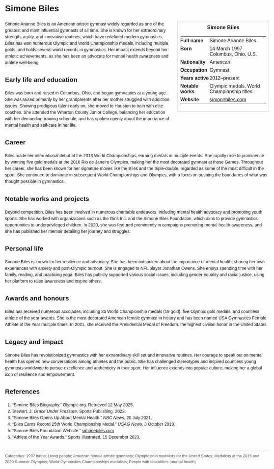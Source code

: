 <!DOCTYPE html>
<html>
<head>
  <title>Simone Biles – Profile</title>
  <style>
    body { font-family: Arial, sans-serif; margin: 2rem auto; max-width: 960px; line-height: 1.5; }
    aside.infobox { float: right; width: 280px; margin: 0 0 1rem 1.5rem; border: 1px solid #ccc; padding: 0.5rem; font-size: 0.9rem; }
    aside.infobox h3 { text-align: center; margin-top: 0; }
    aside.infobox table { width: 100%; border-collapse: collapse; }
    aside.infobox td { padding: 0.25rem 0; vertical-align: top; }
    h1 { margin-top: 0; }
    footer.categories { font-size: 0.8rem; color: #555; border-top: 1px solid #ddd; padding-top: 0.5rem; margin-top: 2rem; }
  </style>
</head>
<body>
  <h1>Simone Biles</h1>
  <aside class="infobox">
    <h3>Simone Biles</h3>
    <table>
      <tr><td><strong>Full name</strong></td><td>Simone Arianne Biles</td></tr>
      <tr><td><strong>Born</strong></td><td>14 March 1997<br>Columbus, Ohio, U.S.</td></tr>
      <tr><td><strong>Nationality</strong></td><td>American</td></tr>
      <tr><td><strong>Occupation</strong></td><td>Gymnast</td></tr>
      <tr><td><strong>Years active</strong></td><td>2012–present</td></tr>
      <tr><td><strong>Notable works</strong></td><td>Olympic medals, World Championship titles</td></tr>
      <tr><td><strong>Website</strong></td><td><a href="https://simonebiles.com">simonebiles.com</a></td></tr>
    </table>
  </aside>
  <p>Simone Arianne Biles is an American artistic gymnast widely regarded as one of the greatest and most influential gymnasts of all time. She is known for her extraordinary strength, agility, and innovative routines, which have redefined modern gymnastics. Biles has won numerous Olympic and World Championship medals, including multiple golds, and holds several world records in gymnastics. Her impact extends beyond her athletic achievements, as she has been an advocate for mental health awareness and athlete well-being.</p>
  
  <h2>Early life and education</h2>
  <p>Biles was born and raised in Columbus, Ohio, and began gymnastics at a young age. She was raised primarily by her grandparents after her mother struggled with addiction issues. Showing prodigious talent early on, she moved to Houston to train with elite coaches. She attended the Wharton County Junior College, balancing her education with her demanding training schedule, and has spoken openly about the importance of mental health and self-care in her life.</p>
  
  <h2>Career</h2>
  <p>Biles made her international debut at the 2013 World Championships, earning medals in multiple events. She rapidly rose to prominence by winning five gold medals at the 2016 Rio de Janeiro Olympics, making her the most decorated gymnast at those Games. Throughout her career, she has been known for her signature moves like the Biles and the triple-double, regarded as some of the most difficult in the sport. She continued to dominate in subsequent World Championships and Olympics, with a focus on pushing the boundaries of what was thought possible in gymnastics.</p>
  
  <h2>Notable works and projects</h2>
  <p>Beyond competition, Biles has been involved in numerous charitable endeavors, including mental health advocacy and promoting youth sports. She has worked with organizations such as the Girls Inc. and the Simone Biles Foundation, which aims to provide gymnastics opportunities to underprivileged children. In 2020, she was featured prominently in campaigns promoting mental health awareness, and she has published her memoir detailing her journey and struggles.</p>
  
  <h2>Personal life</h2>
  <p>Simone Biles is known for her resilience and advocacy. She has been outspoken about the importance of mental health, sharing her own experiences with anxiety and post-Olympic burnout. She is engaged to NFL player Jonathan Owens. She enjoys spending time with her family, reading, and practicing yoga. Biles has publicly supported various social issues, including gender equality and racial justice, using her platform to raise awareness and inspire others.</p>
  
  <h2>Awards and honours</h2>
  <p>Biles has received numerous accolades, including 35 World Championship medals (19 gold), five Olympic gold medals, and countless athlete of the year awards. She is the most decorated American female gymnast in history and has been named USA Gymnastics Female Athlete of the Year multiple times. In 2021, she received the Presidential Medal of Freedom, the highest civilian honor in the United States.</p>
  
  <h2>Legacy and impact</h2>
  <p>Simone Biles has revolutionized gymnastics with her extraordinary skill set and innovative routines. Her courage to speak out on mental health has opened new conversations among athletes and the public. She has challenged stereotypes and inspired countless young gymnasts worldwide to pursue excellence and authenticity in their sport. Her influence extends into popular culture, making her a global icon of resilience and empowerment.</p>
  
  <h2>References</h2>
  <ol>
    <li>“Simone Biles Biography.” Olympic.org. Retrieved 12 May 2025.</li>
    <li>Stewart, J. <i>Grace Under Pressure</i>. Sports Publishing, 2022.</li>
    <li>“Simone Biles Opens Up About Mental Health.” <i>NBC News</i>, 20 July 2021.</li>
    <li>“Biles Earns Record 25th World Championship Medal.” <i>USAG News</i>, 3 October 2019.</li>
    <li>“Simone Biles Foundation Website.” <a href="https://simonebiles.com">simonebiles.com</a></li>
    <li>“Athlete of the Year Awards.” Sports Illustrated, 15 December 2023.</li>
  </ol>
  
  <footer class="categories">Categories: 1997 births; Living people; American female artistic gymnasts; Olympic gold medalists for the United States; Medalists at the 2016 and 2020 Summer Olympics; World Gymnastics Championships medalists; People with disabilities (mental health)</footer>
</body>
</html>